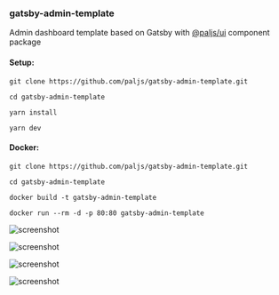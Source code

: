 ### gatsby-admin-template

Admin dashboard template based on Gatsby with [@paljs/ui](https://github.com/paljs/ui) component package

#### Setup:

```
git clone https://github.com/paljs/gatsby-admin-template.git

cd gatsby-admin-template

yarn install

yarn dev
```

#### Docker:

```
git clone https://github.com/paljs/gatsby-admin-template.git

cd gatsby-admin-template

docker build -t gatsby-admin-template

docker run --rm -d -p 80:80 gatsby-admin-template
```

![screenshot](./src/images/screenshot1.png)

![screenshot](./src/images/screenshot2.png)

![screenshot](./src/images/screenshot3.png)

![screenshot](./src/images/screenshot4.png)
